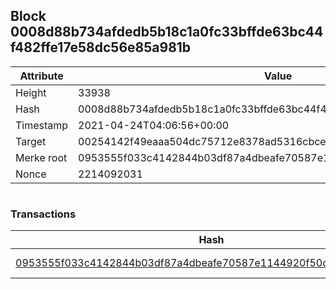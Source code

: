 ## Block 0008d88b734afdedb5b18c1a0fc33bffde63bc44f482ffe17e58dc56e85a981b

Attribute | Value
--- | ---
Height | 33938
Hash | 0008d88b734afdedb5b18c1a0fc33bffde63bc44f482ffe17e58dc56e85a981b
Timestamp | 2021-04-24T04:06:56+00:00
Target | 00254142f49eaaa504dc75712e8378ad5316cbcead634704b3734b6271167cc4
Merke root | 0953555f033c4142844b03df87a4dbeafe70587e1144920f50d1a9a36b1acade
Nonce | 2214092031

```

```

### Transactions

Hash | Amount
--- | ---
[0953555f033c4142844b03df87a4dbeafe70587e1144920f50d1a9a36b1acade](0953555f033c4142844b03df87a4dbeafe70587e1144920f50d1a9a36b1acade.md) | 10.00000000 SKEPTI 

